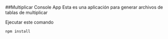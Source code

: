 ##Multiplicar Console App
Esta es una aplicación para generar archivos de tablas de multiplicar

Ejecutar este comando

```
npm install
```